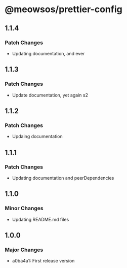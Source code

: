 # @meowsos/prettier-config

## 1.1.4

### Patch Changes

- Updating documentation, and ever

## 1.1.3

### Patch Changes

- Update documentation, yet again s2

## 1.1.2

### Patch Changes

- Updaing documentation

## 1.1.1

### Patch Changes

- Updating documentation and peerDependencies

## 1.1.0

### Minor Changes

- Updating README.md files

## 1.0.0

### Major Changes

- a0ba4a1: First release version

